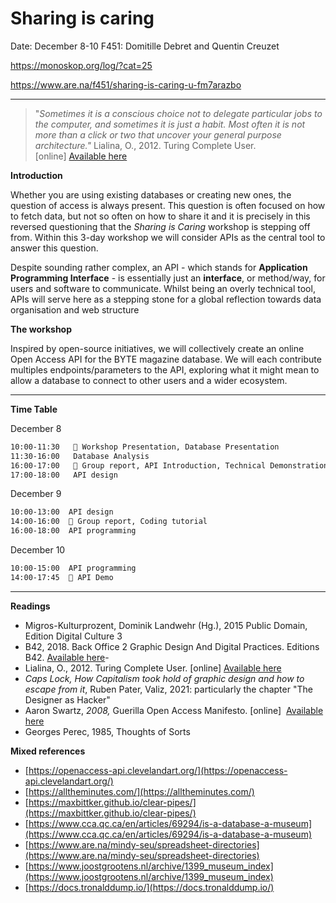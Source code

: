 # Sharing is caring

Date: December 8-10
F451: Domitille Debret and Quentin Creuzet 

https://monoskop.org/log/?cat=25

https://www.are.na/f451/sharing-is-caring-u-fm7arazbo

---

> "*Sometimes it is a conscious choice not to delegate particular jobs to the computer, and sometimes it is just a habit. Most often it is not more than a click or two that uncover your general purpose architecture."* 
Lialina, O., 2012. Turing Complete User. [online] [Available here](http://www.contemporary-home-computing.org/turing-complete-user/)
> 

**Introduction** 

Whether you are using existing databases or creating new ones, the question of access is always present. This question is often focused on how to fetch data, but not so often on how to share it and it is precisely in this reversed questioning that the *Sharing is Caring* workshop is stepping off from. Within this 3-day workshop we will consider APIs as the central tool to answer this question. 

Despite sounding rather complex, an API - which stands for **Application Programming Interface** - is essentially just an **interface**, or method/way, for users and software to communicate. Whilst being an overly technical tool, APIs will serve here as a stepping stone for a global reflection towards data organisation and web structure

**The workshop**

Inspired by open-source initiatives, we will collectively create an online Open Access API for the BYTE magazine database. We will each contribute multiples endpoints/parameters to the API, exploring what it might mean to allow a database to connect to other users and a wider ecosystem. 

---

**Time Table**  

December 8

```markdown
10:00-11:30   💬 Workshop Presentation, Database Presentation 
11:30-16:00   Database Analysis 
16:00-17:00   💬 Group report, API Introduction, Technical Demonstration 
17:00-18:00   API design
```

December 9

```markdown
10:00-13:00  API design
14:00-16:00  💬 Group report, Coding tutorial
16:00-18:00  API programming
```

December 10 

```markdown
10:00-15:00  API programming
14:00-17:45  💬 API Demo 
```

---

**Readings** 

- Migros-Kulturprozent, Dominik Landwehr (Hg.), 2015 Public Domain, Edition Digital Culture 3
- B42, 2018. Back Office 2 Graphic Design And Digital Practices. Editions B42. [Available here](http://www.revue-backoffice.com/numeros/02-penser-classer-representer)-
- Lialina, O., 2012. Turing Complete User. [online] [Available here](http://www.contemporary-home-computing.org/turing-complete-user/)
- *Caps Lock, How Capitalism took hold of graphic design and how to escape from it*, Ruben Pater, Valiz, 2021: particularly the chapter "The Designer as Hacker"
- Aaron Swartz, *2008,* Guerilla Open Access Manifesto.  [online]  [Available here](https://ia800605.us.archive.org/15/items/GuerillaOpenAccessManifesto/Goamjuly2008.pdf)
- Georges Perec, 1985,  Thoughts of Sorts

**Mixed references**

- [https://openaccess-api.clevelandart.org/](https://openaccess-api.clevelandart.org/)
- [https://alltheminutes.com/](https://alltheminutes.com/)
- [https://maxbittker.github.io/clear-pipes/](https://maxbittker.github.io/clear-pipes/)
- [https://www.cca.qc.ca/en/articles/69294/is-a-database-a-museum](https://www.cca.qc.ca/en/articles/69294/is-a-database-a-museum)
- [https://www.are.na/mindy-seu/spreadsheet-directories](https://www.are.na/mindy-seu/spreadsheet-directories)
- [https://www.joostgrootens.nl/archive/1399_museum_index](https://www.joostgrootens.nl/archive/1399_museum_index)
- [https://docs.tronalddump.io/](https://docs.tronalddump.io/)

